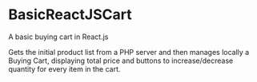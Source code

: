 # BasicReactJSCart
A basic buying cart in React.js

Gets the initial product list from a PHP server and then manages locally a Buying Cart, displaying total price and buttons to increase/decrease quantity for every item in the cart.
